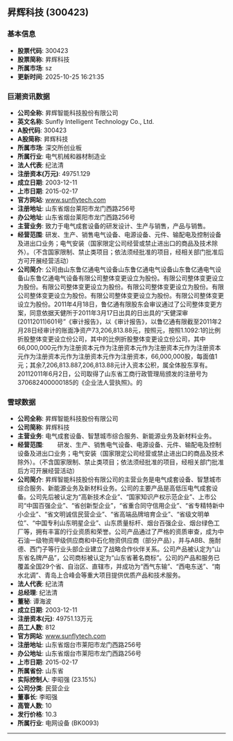 ## 昇辉科技 (300423)

### 基本信息

- **股票代码**: 300423
- **股票简称**: 昇辉科技
- **所属市场**: sz
- **更新时间**: 2025-10-25 16:21:35

### 巨潮资讯数据

- **公司全称**: 昇辉智能科技股份有限公司
- **英文名称**: Sunfly Intelligent Technology Co., Ltd.
- **A股代码**: 300423
- **A股简称**: 昇辉科技
- **所属市场**: 深交所创业板
- **所属行业**: 电气机械和器材制造业
- **法人代表**: 纪法清
- **注册资本(万元)**: 49751.129
- **成立日期**: 2003-12-11
- **上市日期**: 2015-02-17
- **官方网站**: www.sunflytech.com
- **注册地址**: 山东省烟台莱阳市龙门西路256号
- **办公地址**: 山东省烟台莱阳市龙门西路256号
- **主营业务**: 致力于电气成套设备的研发设计、生产与销售，产品与销售。
- **经营范围**: 研发、生产、销售电气设备、电源设备、元件、输配电及控制设备及进出口业务；电气安装（国家限定公司经营或禁止进出口的商品及技术除外）。（不含国家限制、禁止类项目；依法须经批准的项目，经相关部门批准后方可开展经营活动）
- **公司简介**: 公司由山东鲁亿通电气设备山东鲁亿通电气设备山东鲁亿通电气设备山东鲁亿通电气设备有限公司整体变更设立为股份。有限公司整体变更设立为股份。有限公司整体变更设立为股份。有限公司整体变更设立为股份。有限公司整体变更设立为股份。有限公司整体变更设立为股份。有限公司整体变更设立为股份。2011年4月18日，鲁亿通有限股东会审议通过了公司整体变更方案，同意依据天健所于2011年3月17日出具的日出具的“天健深审(20112011)601号”《审计报告》，以《审计报告》，以鲁亿通有限截至2011年2月28日经审计的账面净资产73,206,813.88元，按照元，按照1.1092:1的比例折股整体变更设立份公司，其中的比例折股整体变更设立份公司，其中66,000,000元作为注册资本元作为注册资本元作为注册资本元作为注册资本元作为注册资本元作为注册资本元作为注册资本，66,000,000股，每面值1元；其余7,206,813.887,206,813.88元计入资本公积，属全体股东享有。20112011年6月2日，公司取得了山东省工商行政管理局颁发的注册号为370682400000185的《企业法人营执照》。的

### 雪球数据

- **公司全称**: 昇辉智能科技股份有限公司
- **公司简称**: 昇辉科技
- **主营业务**: 电气成套设备、智慧城市综合服务、新能源业务及新材料业务。
- **经营范围**: 　　研发、生产、销售电气设备、电源设备、元件、输配电及控制设备及进出口业务；电气安装（国家限定公司经营或禁止进出口的商品及技术除外）。（不含国家限制、禁止类项目；依法须经批准的项目，经相关部门批准后方可开展经营活动）
- **公司简介**: 昇辉智能科技股份有限公司的主营业务是电气成套设备、智慧城市综合服务、新能源业务及新材料业务。公司的主要产品是高低压电气成套设备。公司先后被认定为“高新技术企业”、“国家知识产权示范企业”、上市公司“中国百强企业”、“省创新型企业”，“省重合同守信用企业”、“省专精特新中小企业”、“省文明诚信民营企业”、“省高端品牌培育企业”、“省级文明单位”、“中国专利山东明星企业”、山东质量标杆、烟台百强企业、烟台绿色工厂等，拥有丰富的行业资质和荣誉。公司产品通过了严格的资质审查，成为中石油一级物资甲级供应商和中石化物资供应商（部分产品），并与ABB、施耐德、西门子等行业头部企业建立了战略合作伙伴关系。公司产品被认定为“山东省名牌产品”，公司商标被认定为“山东省著名商标”。公司的产品和服务已覆盖全国29个省、自治区、直辖市，并成功为“西气东输”、“西电东送”、“南水北调”、青岛上合峰会等重大项目提供优质产品和技术服务。
- **法人代表**: 纪法清
- **总经理**: 纪法清
- **董秘**: 谭海波
- **成立日期**: 2003-12-11
- **注册资本(元)**: 49751.13万元
- **员工人数**: 812
- **官方网站**: www.sunflytech.com
- **注册地址**: 山东省烟台市莱阳市龙门西路256号
- **办公地址**: 山东省烟台市莱阳市龙门西路256号
- **上市日期**: 2015-02-17
- **所属省份**: 山东省
- **实际控制人**: 李昭强 (23.15%)
- **公司分类**: 民营企业
- **董事长**: 李昭强
- **高管人数**: 10
- **发行价格**: 10.3
- **所属行业**: 电网设备 (BK0093)

---